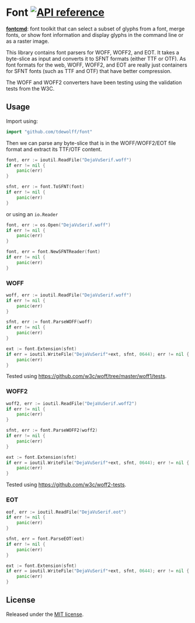 # Font [![API reference](https://img.shields.io/badge/godoc-reference-5272B4)](https://pkg.go.dev/github.com/tdewolff/font?tab=doc)

**[fontcmd](https://github.com/tdewolff/font/tree/master/cmd/fontcmd)**: font toolkit that can select a subset of glyphs from a font, merge fonts, or show font information and display glyphs in the command line or as a raster image.

This library contains font parsers for WOFF, WOFF2, and EOT. It takes a byte-slice as input and converts it to SFNT formats (either TTF or OTF). As font formats for the web, WOFF, WOFF2, and EOT are really just containers for SFNT fonts (such as TTF and OTF) that have better compression.

The WOFF and WOFF2 converters have been testing using the validation tests from the W3C.

## Usage
Import using:

``` go
import "github.com/tdewolff/font"
```

Then we can parse any byte-slice that is in the WOFF/WOFF2/EOT file format and extract its TTF/OTF content.

``` go
font, err := ioutil.ReadFile("DejaVuSerif.woff")
if err != nil {
    panic(err)
}

sfnt, err := font.ToSFNT(font)
if err != nil {
    panic(err)
}
```

or using an `io.Reader`

``` go
font, err := os.Open("DejaVuSerif.woff")
if err != nil {
    panic(err)
}

font, err = font.NewSFNTReader(font)
if err != nil {
    panic(err)
}
```

### WOFF
``` go
woff, err := ioutil.ReadFile("DejaVuSerif.woff")
if err != nil {
    panic(err)
}

sfnt, err := font.ParseWOFF(woff)
if err != nil {
    panic(err)
}

ext := font.Extension(sfnt)
if err = ioutil.WriteFile("DejaVuSerif"+ext, sfnt, 0644); err != nil {
    panic(err)
}
```

Tested using https://github.com/w3c/woff/tree/master/woff1/tests.

### WOFF2
``` go
woff2, err := ioutil.ReadFile("DejaVuSerif.woff2")
if err != nil {
    panic(err)
}

sfnt, err := font.ParseWOFF2(woff2)
if err != nil {
    panic(err)
}

ext := font.Extension(sfnt)
if err = ioutil.WriteFile("DejaVuSerif"+ext, sfnt, 0644); err != nil {
    panic(err)
}
```

Tested using https://github.com/w3c/woff2-tests.

### EOT
``` go
eof, err := ioutil.ReadFile("DejaVuSerif.eot")
if err != nil {
    panic(err)
}

sfnt, err = font.ParseEOT(eot)
if err != nil {
    panic(err)
}

ext := font.Extension(sfnt)
if err = ioutil.WriteFile("DejaVuSerif"+ext, sfnt, 0644); err != nil {
    panic(err)
}
```

## License
Released under the [MIT license](LICENSE.md).
